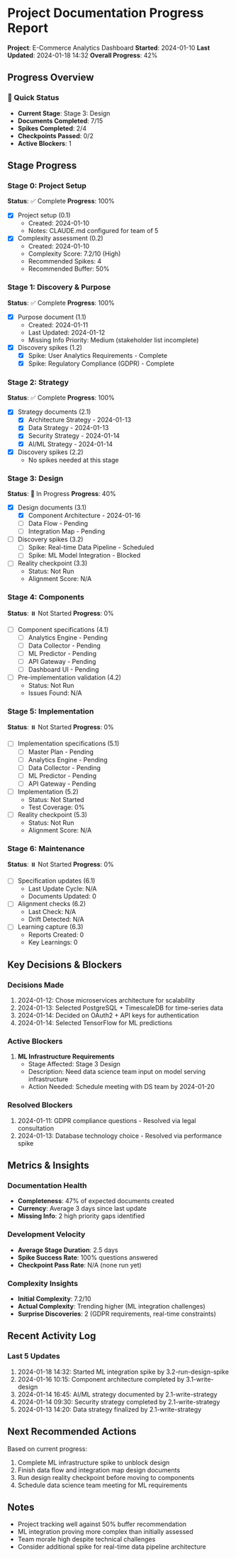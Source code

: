 # Project Documentation Progress Report

**Project**: E-Commerce Analytics Dashboard
**Started**: 2024-01-10
**Last Updated**: 2024-01-18 14:32
**Overall Progress**: 42%

## Progress Overview

### 🎯 Quick Status
- **Current Stage**: Stage 3: Design
- **Documents Completed**: 7/15
- **Spikes Completed**: 2/4
- **Checkpoints Passed**: 0/2
- **Active Blockers**: 1

## Stage Progress

### Stage 0: Project Setup
**Status**: ✅ Complete
**Progress**: 100%

- [x] Project setup (0.1)
  - Created: 2024-01-10
  - Notes: CLAUDE.md configured for team of 5
- [x] Complexity assessment (0.2)
  - Created: 2024-01-10
  - Complexity Score: 7.2/10 (High)
  - Recommended Spikes: 4
  - Recommended Buffer: 50%

### Stage 1: Discovery & Purpose
**Status**: ✅ Complete
**Progress**: 100%

- [x] Purpose document (1.1)
  - Created: 2024-01-11
  - Last Updated: 2024-01-12
  - Missing Info Priority: Medium (stakeholder list incomplete)
- [x] Discovery spikes (1.2)
  - [x] Spike: User Analytics Requirements - Complete
  - [x] Spike: Regulatory Compliance (GDPR) - Complete

### Stage 2: Strategy
**Status**: ✅ Complete
**Progress**: 100%

- [x] Strategy documents (2.1)
  - [x] Architecture Strategy - 2024-01-13
  - [x] Data Strategy - 2024-01-13
  - [x] Security Strategy - 2024-01-14
  - [x] AI/ML Strategy - 2024-01-14
- [x] Discovery spikes (2.2)
  - No spikes needed at this stage

### Stage 3: Design
**Status**: 🔄 In Progress
**Progress**: 40%

- [x] Design documents (3.1)
  - [x] Component Architecture - 2024-01-16
  - [ ] Data Flow - Pending
  - [ ] Integration Map - Pending
- [ ] Discovery spikes (3.2)
  - [ ] Spike: Real-time Data Pipeline - Scheduled
  - [ ] Spike: ML Model Integration - Blocked
- [ ] Reality checkpoint (3.3)
  - Status: Not Run
  - Alignment Score: N/A

### Stage 4: Components
**Status**: ⏸️ Not Started
**Progress**: 0%

- [ ] Component specifications (4.1)
  - [ ] Analytics Engine - Pending
  - [ ] Data Collector - Pending
  - [ ] ML Predictor - Pending
  - [ ] API Gateway - Pending
  - [ ] Dashboard UI - Pending
- [ ] Pre-implementation validation (4.2)
  - Status: Not Run
  - Issues Found: N/A

### Stage 5: Implementation
**Status**: ⏸️ Not Started
**Progress**: 0%

- [ ] Implementation specifications (5.1)
  - [ ] Master Plan - Pending
  - [ ] Analytics Engine - Pending
  - [ ] Data Collector - Pending
  - [ ] ML Predictor - Pending
  - [ ] API Gateway - Pending
- [ ] Implementation (5.2)
  - Status: Not Started
  - Test Coverage: 0%
- [ ] Reality checkpoint (5.3)
  - Status: Not Run
  - Alignment Score: N/A

### Stage 6: Maintenance
**Status**: ⏸️ Not Started
**Progress**: 0%

- [ ] Specification updates (6.1)
  - Last Update Cycle: N/A
  - Documents Updated: 0
- [ ] Alignment checks (6.2)
  - Last Check: N/A
  - Drift Detected: N/A
- [ ] Learning capture (6.3)
  - Reports Created: 0
  - Key Learnings: 0

## Key Decisions & Blockers

### Decisions Made
1. 2024-01-12: Chose microservices architecture for scalability
2. 2024-01-13: Selected PostgreSQL + TimescaleDB for time-series data
3. 2024-01-14: Decided on OAuth2 + API keys for authentication
4. 2024-01-14: Selected TensorFlow for ML predictions

### Active Blockers
1. **ML Infrastructure Requirements**
   - Stage Affected: Stage 3 Design
   - Description: Need data science team input on model serving infrastructure
   - Action Needed: Schedule meeting with DS team by 2024-01-20

### Resolved Blockers
1. 2024-01-11: GDPR compliance questions - Resolved via legal consultation
2. 2024-01-13: Database technology choice - Resolved via performance spike

## Metrics & Insights

### Documentation Health
- **Completeness**: 47% of expected documents created
- **Currency**: Average 3 days since last update
- **Missing Info**: 2 high priority gaps identified

### Development Velocity
- **Average Stage Duration**: 2.5 days
- **Spike Success Rate**: 100% questions answered
- **Checkpoint Pass Rate**: N/A (none run yet)

### Complexity Insights
- **Initial Complexity**: 7.2/10
- **Actual Complexity**: Trending higher (ML integration challenges)
- **Surprise Discoveries**: 2 (GDPR requirements, real-time constraints)

## Recent Activity Log

### Last 5 Updates
1. 2024-01-18 14:32: Started ML integration spike by 3.2-run-design-spike
2. 2024-01-16 10:15: Component architecture completed by 3.1-write-design
3. 2024-01-14 16:45: AI/ML strategy documented by 2.1-write-strategy
4. 2024-01-14 09:30: Security strategy completed by 2.1-write-strategy
5. 2024-01-13 14:20: Data strategy finalized by 2.1-write-strategy

## Next Recommended Actions

Based on current progress:
1. Complete ML infrastructure spike to unblock design
2. Finish data flow and integration map design documents
3. Run design reality checkpoint before moving to components
4. Schedule data science team meeting for ML requirements

## Notes

- Project tracking well against 50% buffer recommendation
- ML integration proving more complex than initially assessed
- Team morale high despite technical challenges
- Consider additional spike for real-time data pipeline architecture
